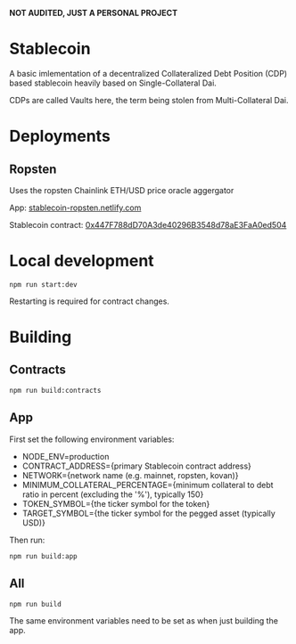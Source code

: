 **NOT AUDITED, JUST A PERSONAL PROJECT**

# Stablecoin
A basic imlementation of a decentralized Collateralized Debt Position (CDP) based stablecoin heavily based on Single-Collateral Dai.

CDPs are called Vaults here, the term being stolen from Multi-Collateral Dai.

# Deployments

## Ropsten
Uses the ropsten Chainlink ETH/USD price oracle aggergator

App: [stablecoin-ropsten.netlify.com](https://stablecoin-ropsten.netlify.com)

Stablecoin contract: [0x447F788dD70A3de40296B3548d78aE3FaA0ed504](https://ropsten.etherscan.io/address/0x447F788dD70A3de40296B3548d78aE3FaA0ed504)

# Local development
```
npm run start:dev
```
Restarting is required for contract changes.

# Building

## Contracts
```
npm run build:contracts
```

## App
First set the following environment variables:
- NODE_ENV=production
- CONTRACT_ADDRESS={primary Stablecoin contract address}
- NETWORK={network name (e.g. mainnet, ropsten, kovan)}
- MINIMUM_COLLATERAL_PERCENTAGE={minimum collateral to debt ratio in percent (excluding the '%'), typically 150}
- TOKEN_SYMBOL={the ticker symbol for the token}
- TARGET_SYMBOL={the ticker symbol for the pegged asset (typically USD)}

Then run:
```
npm run build:app
```

## All
```
npm run build
```
The same environment variables need to be set as when just building the app.